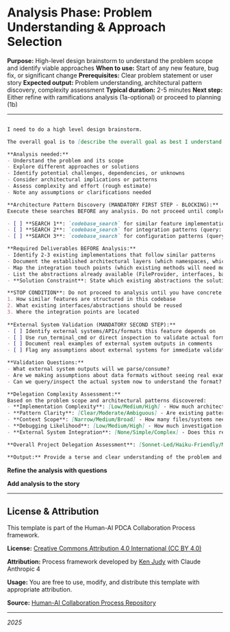 # Analysis Phase: Problem Understanding & Approach Selection

**Purpose:** High-level design brainstorm to understand the problem scope and identify viable approaches
**When to use:** Start of any new feature, bug fix, or significant change
**Prerequisites:** Clear problem statement or user story
**Expected output:** Problem understanding, architectural pattern discovery, complexity assessment
**Typical duration:** 2-5 minutes
**Next step:** Either refine with ramifications analysis (1a-optional) or proceed to planning (1b)

---
``` markdown

I need to do a high level design brainstorm. 

The overall goal is to [describe the overall goal as best I understand it. Highlevel design considerations, questions, concerns]

**Analysis needed:**
- Understand the problem and its scope
- Explore different approaches or solutions
- Identify potential challenges, dependencies, or unknowns
- Consider architectural implications or patterns
- Assess complexity and effort (rough estimate)
- Note any assumptions or clarifications needed

**Architecture Pattern Discovery (MANDATORY FIRST STEP - BLOCKING):**
Execute these searches BEFORE any analysis. Do not proceed until completed:

- [ ] **SEARCH 1**: `codebase_search` for similar feature implementations (query: "How does [similar functionality] work in the codebase?")
- [ ] **SEARCH 2**: `codebase_search` for integration patterns (query: "Where are [related services/components] integrated with existing systems?")  
- [ ] **SEARCH 3**: `codebase_search` for configuration patterns (query: "How are similar configuration options implemented and used?")

**Required Deliverables BEFORE Analysis:**
- Identify 2-3 existing implementations that follow similar patterns
- Document the established architectural layers (which namespaces, which interfaces)
- Map the integration touch points (which existing methods will need modification)
- List the abstractions already available (FileProvider, interfaces, base classes)
- **Solution Constraint**: State which existing abstractions the solution MUST use (no new ones unless absolutely necessary)

**STOP CONDITION**: Do not proceed to analysis until you have concrete examples of:
1. How similar features are structured in this codebase
2. What existing interfaces/abstractions should be reused
3. Where the integration points are located
   
**External System Validation (MANDATORY SECOND STEP):**
- [ ] Identify external systems/APIs/formats this feature depends on
- [ ] Use run_terminal_cmd or direct inspection to validate actual formats/behaviors
- [ ] Document real examples of external system outputs in comments
- [ ] Flag any assumptions about external systems for immediate validation

**Validation Questions:**
- What external system outputs will we parse/consume?
- Are we making assumptions about data formats without seeing real examples?
- Can we query/inspect the actual system now to understand the format?

**Delegation Complexity Assessment:**
Based on the problem scope and architectural patterns discovered:
- **Implementation Complexity**: [Low/Medium/High] - How much architectural inference required?
- **Pattern Clarity**: [Clear/Moderate/Ambiguous] - Are existing patterns well-established and discoverable?
- **Context Scope**: [Narrow/Medium/Broad] - How many files/systems need coordination?
- **Debugging Likelihood**: [Low/Medium/High] - How much investigation vs. implementation?
- **External System Integration**: [None/Simple/Complex] - Does this require parsing external formats or real-time debugging?

**Overall Project Delegation Assessment**: [Sonnet-Led/Haiku-Friendly/Mixed] with reasoning

**Output:** Provide a terse and clear understanding of the problem and recommended high level alternative approaches. Keep it at a human readable length and level of detail.

```

**Refine the analysis with questions**

**Add analysis to the story**

---

## License & Attribution

This template is part of the Human-AI PDCA Collaboration Process framework.

**License:** [Creative Commons Attribution 4.0 International (CC BY 4.0)](https://creativecommons.org/licenses/by/4.0/)

**Attribution:** Process framework developed by [Ken Judy](https://github.com/kenjudy) with Claude Anthropic 4

**Usage:** You are free to use, modify, and distribute this template with appropriate attribution. 

**Source:** [Human-AI Collaboration Process Repository](https://github.com/kenjudy/human-ai-collaboration-process)

---
*2025*